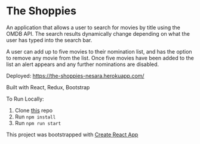 # The Shoppies

An application that allows a user to search for movies by title using the OMDB API. The search results dynamically change depending on what the user has typed into the search bar. 

A user can add up to five movies to their nomination list, and has the option to remove any movie from the list. Once five movies have been added to the list an alert appears and any further nominations are disabled.

Deployed: https://the-shoppies-nesara.herokuapp.com/

Built with React, Redux, Bootstrap

To Run Locally:
1. Clone [this](https://github.com/nesarazui/shoppies) repo
2. Run `npm install`
2. Run `npm run start`

This project was bootstrapped with [Create React App](https://github.com/facebook/create-react-app)
